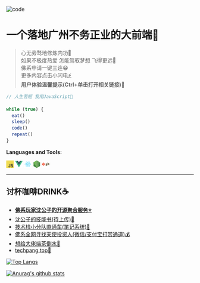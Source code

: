 
<!-- ### Hi there 👋 -->

![code](https://gitee.com/techpang/img_emoji_libs/raw/master/img_bed/markdown_images/code.gif)

# **一个落地广州不务正业的大前端🐶**
>心无旁骛地修炼内功🙏  
>如果不极度热爱 怎能驾驭梦想 飞得更远🚀  
>佛系申请一键三连😁  
>更多内容点击小闪电[⚡](https://github.com/techpang666/techpang666.github.io)  
>**用户体验温馨提示(Ctrl+单击打开相关链接)💖**  

```js
// 人生苦短 我用JavaScript🍌

while (true) {
  eat()
  sleep()
  code()
  repeat()
}
```

**Languages and Tools:**  

<code><img height="20" src="https://raw.githubusercontent.com/github/explore/80688e429a7d4ef2fca1e82350fe8e3517d3494d/topics/javascript/javascript.png"></code>
<code><img height="20" src="https://raw.githubusercontent.com/github/explore/80688e429a7d4ef2fca1e82350fe8e3517d3494d/topics/vue/vue.png"></code>
<code><img height="20" src="https://raw.githubusercontent.com/github/explore/80688e429a7d4ef2fca1e82350fe8e3517d3494d/topics/react/react.png"></code>
<code><img height="20" src="https://raw.githubusercontent.com/github/explore/80688e429a7d4ef2fca1e82350fe8e3517d3494d/topics/nodejs/nodejs.png"></code>
<code><img height="20" src="https://raw.githubusercontent.com/github/explore/80688e429a7d4ef2fca1e82350fe8e3517d3494d/topics/git/git.png"></code>

------
## **讨杯咖啡DRINK☕**
* [**佛系玩家沈公子的开源聚合服务⭐**](https://github.com/techpang666/techpang666.github.io)
* [沈公子的技能书(待上传)🌳](https://techpang.top/)
* [技术栈小分队直通车(笔记系统)🛵](https://github.com/techpang666/techpang666.github.io/tree/main/core_libs/_map_note_libs)
* [佛系全网寻找天使投资人(微信/支付宝打赏通道)💰](https://github.com/techpang666/techpang666.github.io/blob/main/core_libs/other_libs/wechat_zhifubao_code.md)
* [想给大佬端茶倒水📧](https://github.com/techpang666/techpang666.github.io/blob/main/core_libs/other_libs/email.md)
* [techpang.top🌈](https://techpang.top/)

[![Top Langs](https://github-readme-stats.vercel.app/api/top-langs/?username=techpang666&layout=compact)](https://techpang.top/)

[![Anurag's github stats](https://github-readme-stats.vercel.app/api?username=techpang666&theme=vue-dark&show_icons=true&show_owner=true)](https://techpang.top/)


